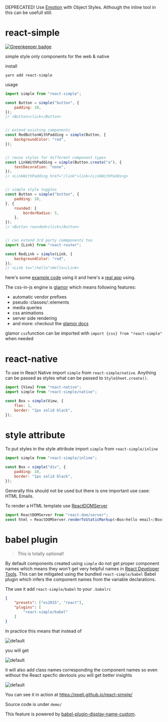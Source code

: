 DEPRECATED! Use [Emotion](https://emotion.sh/docs/object-styles) with Object Styles. Although the inline tool in this can be usefull still.

# react-simple

[![Greenkeeper badge](https://badges.greenkeeper.io/epeli/react-simple.svg)](https://greenkeeper.io/)

simple style only components for the web & native

install

    yarn add react-simple  

usage

```js
import simple from "react-simple";

const Button = simple("button", {
    padding: 10,
});
// <Button>click</Button>


// extend existing components
const RedButtonWithPadding = simple(Button, {
    backgroundColor: "red",
});


// reuse styles for different component types
const LinkWithPadding = simple(Button.create("a"), {
    textDecoration: "none",
});
// <LinkWithPadding href="/link">link</LinkWithPadding>


// simple style toggles
const Button = simple("button", {
    padding: 10,
}, {
    rounded: {
        borderRadius: 5,
    },
});
// <Button rounded>click</Button>


// can extend 3rd party commponents too
import {Link} from "react-router";

const RedLink = simple(Link, {
    backgroundColor: "red",
});
// <Link to="/hello">Hello</Link>
```

here's some [example code](https://github.com/epeli/react-simple/blob/master/demo/index.js) using it
and here's a [real app](https://github.com/skydivejkl/hyppykeli.fi) using.


The css-in-js engine is [glamor][] which means following features:

- automatic vendor prefixes
- pseudo :classes/::elements
- media queries
- css animations
- server side rendering
- and more: checkout the [glamor docs][glamor]

glamor `css`function can be imported with `import {css} from "react-simple"` when needed

[glamor]: https://github.com/threepointone/glamor

# react-native

To use in React Native import `simple` from `react-simple/native`. Anything can be passed
as styles what can be passed to `StyleSheet.create()`.

```js
import {View} from "react-native";
import simple from "react-simple/native";

const Box = simple(View, {
    flex: 1,
    border: "1px solid black",
});
```

# style attribute

To put styles in the style attribute import `simple` from `react-simple/inline`

```js
import simple from "react-simple/inline";

const Box = simple("div", {
    padding: 10,
    border: "1px solid black",
});
```

Generally this should not be used but there is one important use case: HTML Emails.

To render a HTML template use [ReactDOMServer](https://facebook.github.io/react/docs/react-dom-server.html)

```js
import ReactDOMServer from "react-dom/server";
const html = ReactDOMServer.renderToStaticMarkup(<Box>hello email</Box>);
```

# babel plugin

> This is totally optional!

By default components created using `simple` do not get proper component names
which means they won't get very helpful names in [React Developer Tools][devtools].
This can be mitigated using the bundled `react-simple/babel` Babel plugin which infers
the component names from the variable declarations.

[devtools]: https://github.com/facebook/react-devtools

The use it add `react-simple/babel` to your `.babelrc`

```json
{
    "presets": ["es2015", "react"],
    "plugins": [
        "react-simple/babel"
    ]
}
```

In practice this means that instead of

![default](https://raw.githubusercontent.com/epeli/react-simple/master/demo/assets/simple-default.png)

you will get

![default](https://raw.githubusercontent.com/epeli/react-simple/master/demo/assets/simple-babel.png)

it will also add class names corresponding the component names
so even without the React specfic devtools you will get better insights

![default](https://raw.githubusercontent.com/epeli/react-simple/master/demo/assets/simple-dom.png)

You can see it in action at https://epeli.github.io/react-simple/ 

Source code is under `demo/`

This feature is powered by [babel-plugin-display-name-custom][].

[babel-plugin-display-name-custom]: https://github.com/epeli/babel-plugin-display-name-custom
